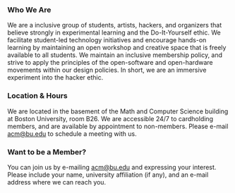 ### Who We Are
We are a inclusive group of students, artists, hackers, and organizers that believe strongly in experimental learning and the Do-It-Yourself ethic. We facilitate student-led technology initiatives and encourage hands-on learning by maintaining an open workshop and creative space that is freely available to all students. We maintain an inclusive membership policy, and strive to apply the principles of the open-software and open-hardware movements within our design policies. In short, we are an immersive experiment into the hacker ethic.

### Location &amp; Hours
We are located in the basement of the Math and Computer Science building at Boston University, room B26. We are accessible 24/7 to cardholding members, and are available by appointment to non-members. Please e-mail acm@bu.edu to schedule a meeting with us.

### Want to be a Member?
You can join us by e-mailing acm@bu.edu and expressing your interest. Please include your name, university affiliation (if any), and an e-mail address where we can reach you.
